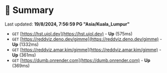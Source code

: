 # 📖 Summary
Last updated: **19/8/2024, 7:56:59 PG "Asia/Kuala_Lumpur"**

- `GET` [https://hst.ujol.dev](https://hst.ujol.dev) - **Up** (575ms)
- `GET` [https://reddviz.deno.dev/gimme](https://reddviz.deno.dev/gimme) - **Up** (1332ms)
- `GET` [https://reddviz.amar.kim/gimme](https://reddviz.amar.kim/gimme) - **Up** (361ms)
- `GET` [https://dumb.onrender.com](https://dumb.onrender.com) - **Up** (369ms)
